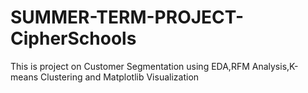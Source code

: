 # SUMMER-TERM-PROJECT-CipherSchools

This is project on Customer Segmentation using EDA,RFM Analysis,K-means Clustering and Matplotlib Visualization
